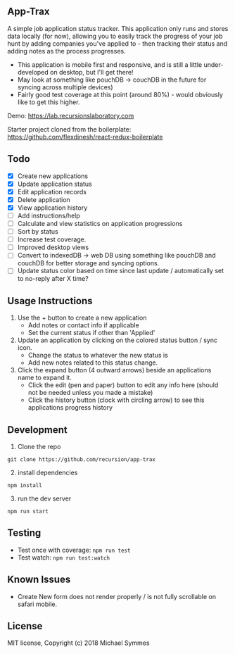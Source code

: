 ## App-Trax

A simple job application status tracker. This application only runs and stores data locally (for now), allowing you to easily track the progress of your job hunt by adding companies you've applied to - then tracking their status and adding notes as the process progresses. 

- This application is mobile first and responsive, and is still a little under-developed on desktop, but I'll get there!
- May look at something like pouchDB -> couchDB in the future for syncing across multiple devices)
- Fairly good test coverage at this point (around 80%) - would obviously like to get this higher.

Demo: https://lab.recursionslaboratory.com


Starter project cloned from the boilerplate: https://github.com/flexdinesh/react-redux-boilerplate 

## Todo

- [x] Create new applications
- [x] Update application status
- [x] Edit application records
- [x] Delete application
- [x] View application history
- [ ] Add instructions/help
- [ ] Calculate and view statistics on application progressions
- [ ] Sort by status
- [ ] Increase test coverage.
- [ ] Improved desktop views
- [ ] Convert to indexedDB -> web DB using something like pouchDB and couchDB for better storage and syncing options.
- [ ] Update status color based on time since last update / automatically set to no-reply after X time?

## Usage Instructions

1. Use the + button to create a new application
    - Add notes or contact info if applicable
    - Set the current status if other than 'Applied'
2. Update an application by clicking on the colored status button / sync icon.
    - Change the status to whatever the new status is
    - Add new notes related to this status change.
3. Click the expand button (4 outward arrows) beside an applications name to expand it.
    - Click the edit (pen and paper) button to edit any info here (should not be needed unless you made a mistake)
    - Click the history button (clock with circling arrow) to see this applications progress history

## Development
1. Clone the repo
```
git clone https://github.com/recursion/app-trax
```
2. install dependencies
```
npm install
```
3. run the dev server
```
npm run start
```

## Testing 
- Test once with coverage: `npm run test`
- Test watch: `npm run test:watch`

## Known Issues

- Create New form does not render properly / is not fully scrollable on safari mobile.


## License

MIT license, Copyright (c) 2018 Michael Symmes
